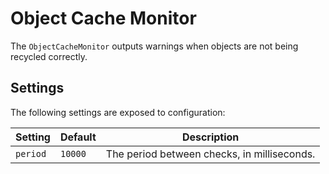 # Object Cache Monitor
The `ObjectCacheMonitor` outputs warnings when objects are not being recycled correctly.

## Settings
The following settings are exposed to configuration:

| Setting   | Default | Description |
|-----------|---------|-------------|
| `period` | `10000` | The period between checks, in milliseconds. |
